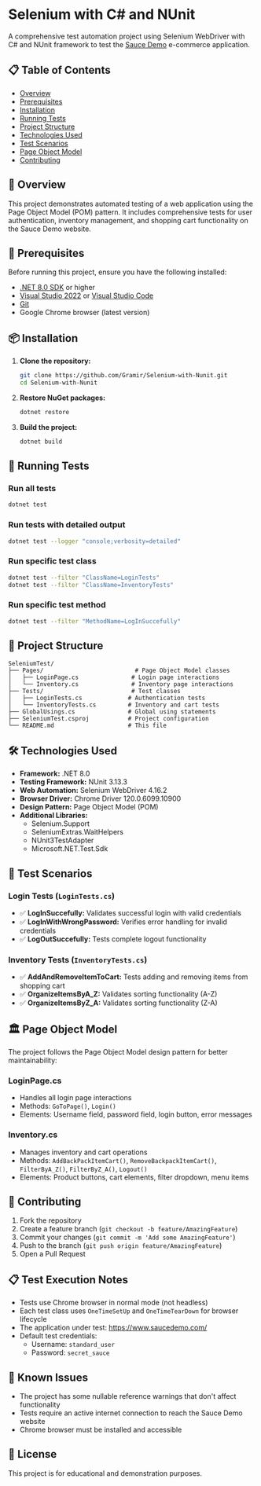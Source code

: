 # Selenium with C# and NUnit

A comprehensive test automation project using Selenium WebDriver with C# and NUnit framework to test the [Sauce Demo](https://www.saucedemo.com/) e-commerce application.

## 📋 Table of Contents

- [Overview](#overview)
- [Prerequisites](#prerequisites)
- [Installation](#installation)
- [Running Tests](#running-tests)
- [Project Structure](#project-structure)
- [Technologies Used](#technologies-used)
- [Test Scenarios](#test-scenarios)
- [Page Object Model](#page-object-model)
- [Contributing](#contributing)

## 🎯 Overview

This project demonstrates automated testing of a web application using the Page Object Model (POM) pattern. It includes comprehensive tests for user authentication, inventory management, and shopping cart functionality on the Sauce Demo website.

## 🔧 Prerequisites

Before running this project, ensure you have the following installed:

- [.NET 8.0 SDK](https://dotnet.microsoft.com/download/dotnet/8.0) or higher
- [Visual Studio 2022](https://visualstudio.microsoft.com/downloads/) or [Visual Studio Code](https://code.visualstudio.com/)
- [Git](https://git-scm.com/downloads)
- Google Chrome browser (latest version)

## 📦 Installation

1. **Clone the repository:**
   ```bash
   git clone https://github.com/Gramir/Selenium-with-Nunit.git
   cd Selenium-with-Nunit
   ```

2. **Restore NuGet packages:**
   ```bash
   dotnet restore
   ```

3. **Build the project:**
   ```bash
   dotnet build
   ```

## 🚀 Running Tests

### Run all tests
```bash
dotnet test
```

### Run tests with detailed output
```bash
dotnet test --logger "console;verbosity=detailed"
```

### Run specific test class
```bash
dotnet test --filter "ClassName=LoginTests"
dotnet test --filter "ClassName=InventoryTests"
```

### Run specific test method
```bash
dotnet test --filter "MethodName=LogInSuccefully"
```

## 📁 Project Structure

```
SeleniumTest/
├── Pages/                          # Page Object Model classes
│   ├── LoginPage.cs               # Login page interactions
│   └── Inventory.cs               # Inventory page interactions
├── Tests/                         # Test classes
│   ├── LoginTests.cs             # Authentication tests
│   └── InventoryTests.cs         # Inventory and cart tests
├── GlobalUsings.cs               # Global using statements
├── SeleniumTest.csproj           # Project configuration
└── README.md                     # This file
```

## 🛠️ Technologies Used

- **Framework:** .NET 8.0
- **Testing Framework:** NUnit 3.13.3
- **Web Automation:** Selenium WebDriver 4.16.2
- **Browser Driver:** Chrome Driver 120.0.6099.10900
- **Design Pattern:** Page Object Model (POM)
- **Additional Libraries:**
  - Selenium.Support
  - SeleniumExtras.WaitHelpers
  - NUnit3TestAdapter
  - Microsoft.NET.Test.Sdk

## 🧪 Test Scenarios

### Login Tests (`LoginTests.cs`)
- ✅ **LogInSuccefully:** Validates successful login with valid credentials
- ✅ **LogInWithWrongPassword:** Verifies error handling for invalid credentials
- ✅ **LogOutSuccefully:** Tests complete logout functionality

### Inventory Tests (`InventoryTests.cs`)
- ✅ **AddAndRemoveItemToCart:** Tests adding and removing items from shopping cart
- ✅ **OrganizeItemsByA_Z:** Validates sorting functionality (A-Z)
- ✅ **OrganizeItemsByZ_A:** Validates sorting functionality (Z-A)

## 🏛️ Page Object Model

The project follows the Page Object Model design pattern for better maintainability:

### LoginPage.cs
- Handles all login page interactions
- Methods: `GoToPage()`, `Login()`
- Elements: Username field, password field, login button, error messages

### Inventory.cs
- Manages inventory and cart operations
- Methods: `AddBackPackItemCart()`, `RemoveBackpackItemCart()`, `FilterByA_Z()`, `FilterByZ_A()`, `Logout()`
- Elements: Product buttons, cart elements, filter dropdown, menu items

## 🤝 Contributing

1. Fork the repository
2. Create a feature branch (`git checkout -b feature/AmazingFeature`)
3. Commit your changes (`git commit -m 'Add some AmazingFeature'`)
4. Push to the branch (`git push origin feature/AmazingFeature`)
5. Open a Pull Request

## 📋 Test Execution Notes

- Tests use Chrome browser in normal mode (not headless)
- Each test class uses `OneTimeSetUp` and `OneTimeTearDown` for browser lifecycle
- The application under test: https://www.saucedemo.com/
- Default test credentials: 
  - Username: `standard_user`
  - Password: `secret_sauce`

## 🐛 Known Issues

- The project has some nullable reference warnings that don't affect functionality
- Tests require an active internet connection to reach the Sauce Demo website
- Chrome browser must be installed and accessible

## 📄 License

This project is for educational and demonstration purposes.
